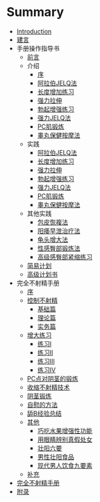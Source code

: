 # Summary

* [Introduction](README.md)
* [建言](advice/README.md)
* 手册操作指导书
   * [前言](info/README.md)
   * 介绍
       * [序](intro/README.md)
       * [阿拉伯JELQ法](intro/1.md)
       * [长度增加练习](intro/2.md)
       * [强力拉伸](intro/3.md)
       * [勃起增强练习](intro/4.md)
       * [强力JELQ法](intro/5.md)
       * [PC肌锻炼](intro/6.md)
       * [睾丸保健按摩法](intro/7.md)
   * 实践
       * [阿拉伯JELQ法](exec/1.md)
       * [长度增加练习](exec/2.md)
       * [强力拉伸](exec/3.md)
       * [勃起增强练习](exec/4.md)
       * [强力JELQ法](exec/5.md)
       * [PC肌锻炼](exec/6.md)
       * [睾丸保健按摩法](exec/7.md)
   * 其他实践
       * [包皮恢複法](other/1.md)
       * [阳痿早泄治疗法](other/2.md)
       * [龟头增大法](other/3.md)
       * [性感臀部锻炼法](other/4.md)
       * [高级感臀部紧缩练习](other/5.md)
   * [简易计划](splan/README.md)
   * [高级计划书](aplan/README.md)
* 完全不射精手册
   * [序](still/README.md)
   * [控制不射精](still/control.md)
       * [基础篇](control/basic.md)
       * [理论篇](control/book.md)
       * [实务篇](control/real.md)
   * [增大练习](still/max.md)
       * [练习Ⅰ](max/exec1.md)
       * [练习Ⅱ](max/exec2.md)
       * [练习Ⅲ](max/exec3.md)
       * [练习Ⅳ](max/exec4.md)
   * [PC点对阴茎的锻炼](still/pc.md)
   * [收缩不射精技术](still/tech.md)
   * [阴茎锻炼](still/jb.md)
   * [自慰的方法](still/high.md)
   * [舔B经验总结](still/eat.md)
   * [其他](more/README.md)
       * [巧吃水果增强性功能](more/README.md)
       * [用眼睛辨别真假处女](more/girl.md)
       * [壮阳六要](more/strong.md)
       * [男性壮阳食品](more/food.md)
       * [现代男人饮食九要素](more/now.md)
   * [补充](add/README.md)
* [完全不射精手册](handbook/README.md)
* [附录](addon/README.md)

